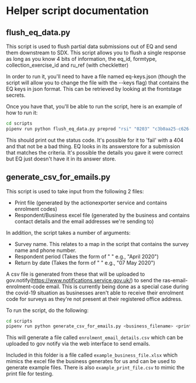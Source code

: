# Helper script documentation

## flush_eq_data.py

This script is used to flush partial data submissions out of EQ and send them downstream to SDX.  This script allows
you to flush a single response as long as you know 4 bits of information, the eq_id, formtype, collection_exercise_id
and ru_ref (with checkletter)

In order to run it, you'll need to have a file named eq-keys.json (though the script will allow you to change the file
with the --keys flag) that contains the EQ keys in json format.  This can be retrieved by looking at the frontstage
secrets.

Once you have that, you'll be able to run the script, here is an example of how to run it:
```bash
cd scripts
pipenv run python flush_eq_data.py preprod "rsi" "0203" "c3b0aa25-c626-4e2c-b39e-84aa695d7f71" "19021417983n"
```

This should print out the status code.  It's possible for it to 'fail' with a 404 and that not be a bad thing.  EQ looks
in its answerstore for a submission that matches the criteria.  It's possible the details you gave it were correct but
EQ just doesn't have it in its answer store.

## generate_csv_for_emails.py

This script is used to take input from the following 2 files:
 - Print file (generated by the actionexporter service and contains enrolment codes)
 - Respondent/Business excel file (generated by the business and contains contact details and the email 
 addresses we're sending to)

In addition, the script takes a number of arguments:
- Survey name.  This relates to a map in the script that contains the survey name and phone number.
- Respondent period (Takes the form of "<Month> <Year>" e.g., "April 2020")
- Return by date (Takes the form of "<Day> <Month> <Year>" e.g., "07 May 2020")


A csv file is generated from these that will be uploaded to gov.notify(https://www.notifications.service.gov.uk/)
to send the ras-email-enrolment-code email.  This is currently being done as a special case during the covid-19 situation
as businesses aren't able to receive their enrolment code for surveys as they're not present at their registered office
address.

To run the script, do the following:
```bash
cd scripts
pipenv run python generate_csv_for_emails.py <business_filename> <print_filename> construction "April 2020" "07 May 2020"
```

This will generate a file called `enrolment_email_details.csv` which can be uploaded to gov notify via the
web interface to send emails.

Included in this folder is a file called `example_business_file.xlsx` which mimics the excel file the business
generates for us and can be used to generate example files.  There is also `example_print_file.csv` to mimic the print file
for testing.

